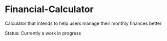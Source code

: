 # Financial-Calculator
Calculator that intends to help users manage their monthly finances better

Status: Currently a work in progress
